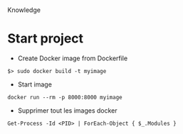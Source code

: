 # 
Knowledge

# Start project

- Create Docker image from Dockerfile
```
$> sudo docker build -t myimage
```

- Start image
```
docker run --rm -p 8000:8000 myimage
```

- Supprimer tout les images docker 
```
Get-Process -Id <PID> | ForEach-Object { $_.Modules }
```